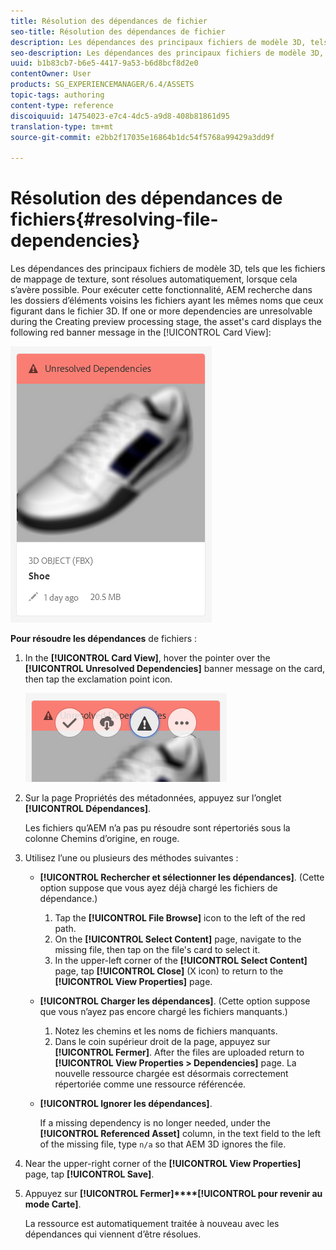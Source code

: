 ```yaml
---
title: Résolution des dépendances de fichier
seo-title: Résolution des dépendances de fichier
description: Les dépendances des principaux fichiers de modèle 3D, tels que les fichiers de mappage de texture, sont résolues automatiquement, lorsque cela s’avère possible. Pour exécuter cette fonctionnalité, AEM recherche dans les dossiers d’éléments voisins les fichiers ayant les mêmes noms que ceux figurant dans le fichier 3D.
seo-description: Les dépendances des principaux fichiers de modèle 3D, tels que les fichiers de mappage de texture, sont résolues automatiquement, lorsque cela s’avère possible. Pour exécuter cette fonctionnalité, AEM recherche dans les dossiers d’éléments voisins les fichiers ayant les mêmes noms que ceux figurant dans le fichier 3D.
uuid: b1b83cb7-b6e5-4417-9a53-b6d8bcf8d2e0
contentOwner: User
products: SG_EXPERIENCEMANAGER/6.4/ASSETS
topic-tags: authoring
content-type: reference
discoiquuid: 14754023-e7c4-4dc5-a9d8-408b81861d95
translation-type: tm+mt
source-git-commit: e2bb2f17035e16864b1dc54f5768a99429a3dd9f

---
```



# Résolution des dépendances de fichiers{#resolving-file-dependencies}

Les dépendances des principaux fichiers de modèle 3D, tels que les fichiers de mappage de texture, sont résolues automatiquement, lorsque cela s’avère possible. Pour exécuter cette fonctionnalité, AEM recherche dans les dossiers d’éléments voisins les fichiers ayant les mêmes noms que ceux figurant dans le fichier 3D. If one or more dependencies are unresolvable during the Creating preview processing stage, the asset&#39;s card displays the following red banner message in the [!UICONTROL Card View]:

![chlimage_1-189](assets/chlimage_1-189.png)

**Pour résoudre les dépendances** de fichiers :

1. In the **[!UICONTROL Card View]**, hover the pointer over the **[!UICONTROL Unresolved Dependencies]** banner message on the card, then tap the exclamation point icon.

   ![chlimage_1-190](assets/chlimage_1-190.png)

1. Sur la page Propriétés des métadonnées, appuyez sur l’onglet **[!UICONTROL Dépendances]**.

   Les fichiers qu’AEM n’a pas pu résoudre sont répertoriés sous la colonne Chemins d’origine, en rouge.

1. Utilisez l’une ou plusieurs des méthodes suivantes :

   * **[!UICONTROL Rechercher et sélectionner les dépendances]**. (Cette option suppose que vous ayez déjà chargé les fichiers de dépendance.)

      1. Tap the **[!UICONTROL File Browse]** icon to the left of the red path.
      1. On the **[!UICONTROL Select Content]** page, navigate to the missing file, then tap on the file&#39;s card to select it.
      1. In the upper-left corner of the **[!UICONTROL Select Content]** page, tap **[!UICONTROL Close]** (X icon) to return to the **[!UICONTROL View Properties]** page.
   * **[!UICONTROL Charger les dépendances]**. (Cette option suppose que vous n’ayez pas encore chargé les fichiers manquants.)

      1. Notez les chemins et les noms de fichiers manquants.
      1. Dans le coin supérieur droit de la page, appuyez sur **[!UICONTROL Fermer]**.
   After the files are uploaded return to **[!UICONTROL View Properties > Dependencies]** page. La nouvelle ressource chargée est désormais correctement répertoriée comme une ressource référencée.

   * **[!UICONTROL Ignorer les dépendances]**.

      If a missing dependency is no longer needed, under the **[!UICONTROL Referenced Asset]** column, in the text field to the left of the missing file, type `n/a` so that AEM 3D ignores the file.



1. Near the upper-right corner of the **[!UICONTROL View Properties]** page, tap **[!UICONTROL Save]**.
1. Appuyez sur **[!UICONTROL Fermer]****[!UICONTROL pour revenir au mode Carte]**.

   La ressource est automatiquement traitée à nouveau avec les dépendances qui viennent d’être résolues.

